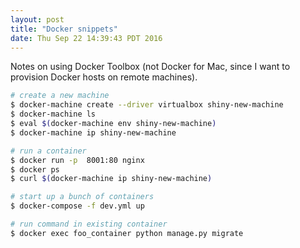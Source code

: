 ```yaml
---
layout: post
title: "Docker snippets"
date: Thu Sep 22 14:39:43 PDT 2016
---
```


Notes on using Docker Toolbox (not Docker for Mac, since I want to provision
Docker hosts on remote machines).

```bash
# create a new machine
$ docker-machine create --driver virtualbox shiny-new-machine
$ docker-machine ls
$ eval $(docker-machine env shiny-new-machine)
$ docker-machine ip shiny-new-machine

# run a container
$ docker run -p  8001:80 nginx
$ docker ps
$ curl $(docker-machine ip shiny-new-machine)

# start up a bunch of containers
$ docker-compose -f dev.yml up

# run command in existing container
$ docker exec foo_container python manage.py migrate
```
